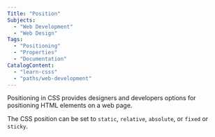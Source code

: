 ```yaml
---
Title: "Position"
Subjects:
  - "Web Development"
  - "Web Design"
Tags: 
  - "Positioning"
  - "Properties"
  - "Documentation"
CatalogContent:
  - "learn-csss"
  - "paths/web-development"
---
```


Positioning in CSS provides designers and developers options for positioning HTML elements on a web page. 

The CSS position can be set to `static`, `relative`, `absolute`, or `fixed` or `sticky`. 
